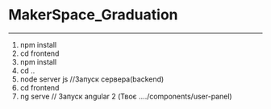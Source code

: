 # MakerSpace_Graduation
_______________________________________________________________________
1) npm install
2) cd frontend
3) npm install
4) cd ..
5) node server js //Запуск сервера(backend)
6) cd frontend 
7) ng serve // Запуск angular 2 (Твоє ..../components/user-panel)
